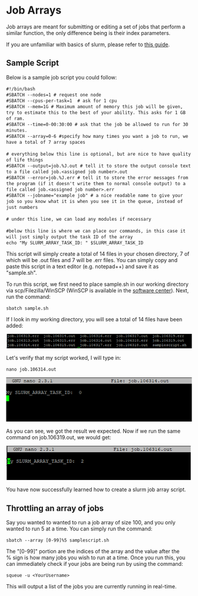 # Job Arrays

Job arrays are meant for submitting or editing a set of jobs that perform a similar function, the only difference being is their index parameters. 

If you are unfamiliar with basics of slurm, please refer to [this guide](slurm_commands.md).

## Sample Script
Below is a sample job script you could follow:

```
#!/bin/bash  
#SBATCH --nodes=1 # request one node  
#SBATCH --cpus-per-task=1  # ask for 1 cpu  
#SBATCH --mem=1G # Maximum amount of memory this job will be given, try to estimate this to the best of your ability. This asks for 1 GB of ram.  
#SBATCH --time=0-00:30:00 # ask that the job be allowed to run for 30 minutes.  
#SBATCH --array=0-6 #specify how many times you want a job to run, we have a total of 7 array spaces

# everything below this line is optional, but are nice to have quality of life things  
#SBATCH --output=job.%J.out # tell it to store the output console text to a file called job.<assigned job number>.out  
#SBATCH --error=job.%J.err # tell it to store the error messages from the program (if it doesn't write them to normal console output) to a file called job.<assigned job number>.err  
#SBATCH --jobname="example job" # a nice readable name to give your job so you know what it is when you see it in the queue, instead of just numbers

# under this line, we can load any modules if necessary

#below this line is where we can place our commands, in this case it will just simply output the task ID of the array  
echo "My SLURM_ARRAY_TASK_ID: " $SLURM_ARRAY_TASK_ID
```

This script will simply create a total of 14 files in your chosen directory, 7 of which will be .out files and 7 will be .err files. You can simply copy and paste this script in a text editor (e.g. notepad++) and save it as "sample.sh". 

To run this script, we first need to place sample.sh in our working directory via scp/Filezilla/WinSCP (WinSCP is available in the [software center](https://researchit.las.iastate.edu/how-use-software-center-windows)). Next, run the command:

```
sbatch sample.sh
```

If I look in my working directory, you will see a total of 14 files have been added:

![slurm_array](img/slurm_array.png)

Let's verify that my script worked, I will type in:

```
nano job.106314.out 
```

![job_output](img/job_output.png)

As you can see, we got the result we expected. Now if we run the same command on job.106319.out, we would get:

![job_output2](img/job_output2.png)

  
You have now successfully learned how to create a slurm job array script.

## Throttling an array of jobs

Say you wanted to wanted to run a job array of size 100, and you only wanted to run 5 at a time. You can simply run the command:

```
sbatch --array [0-99]%5 samplescript.sh
```

The "[0-99]" portion are the indices of the array and the value after the % sign is how many jobs you wish to run at a time. Once you run this, you can immediately check if your jobs are being run by using the command:

```
squeue -u <YourUsername>
```

This will output a list of the jobs you are currently running in real-time.